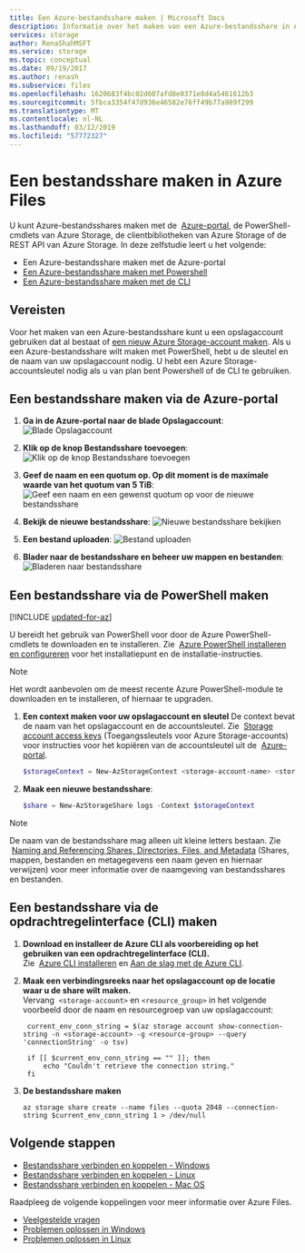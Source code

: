 ```yaml
---
title: Een Azure-bestandsshare maken | Microsoft Docs
description: Informatie over het maken van een Azure-bestandsshare in Azure Files met behulp van de Azure Portal, PowerShell en de Azure CLI.
services: storage
author: RenaShahMSFT
ms.service: storage
ms.topic: conceptual
ms.date: 09/19/2017
ms.author: renash
ms.subservice: files
ms.openlocfilehash: 1620683f4bc02d607afd8e0371e8d4a5461612b3
ms.sourcegitcommit: 5fbca3354f47d936e46582e76ff49b77a989f299
ms.translationtype: MT
ms.contentlocale: nl-NL
ms.lasthandoff: 03/12/2019
ms.locfileid: "57772327"
---
```

# <a name="create-a-file-share-in-azure-files"></a>Een bestandsshare maken in Azure Files
U kunt Azure-bestandsshares maken met de  [Azure-portal](https://portal.azure.com/), de PowerShell-cmdlets van Azure Storage, de clientbibliotheken van Azure Storage of de REST API van Azure Storage. In deze zelfstudie leert u het volgende:
* Een Azure-bestandsshare maken met de Azure-portal
* [Een Azure-bestandsshare maken met Powershell](#create-file-share-through-powershell)
* [Een Azure-bestandsshare maken met de CLI](#create-file-share-through-command-line-interface-cli)

## <a name="prerequisites"></a>Vereisten
Voor het maken van een Azure-bestandsshare kunt u een opslagaccount gebruiken dat al bestaat of [een nieuw Azure Storage-account maken](../common/storage-create-storage-account.md?toc=%2fazure%2fstorage%2ffiles%2ftoc.json). Als u een Azure-bestandsshare wilt maken met PowerShell, hebt u de sleutel en de naam van uw opslagaccount nodig. U hebt een Azure Storage-accountsleutel nodig als u van plan bent Powershell of de CLI te gebruiken.

## <a name="create-a-file-share-through-the-azure-portal"></a>Een bestandsshare maken via de Azure-portal
1. **Ga in de Azure-portal naar de blade Opslagaccount**:    
    ![Blade Opslagaccount](./media/storage-how-to-create-file-share/create-file-share-portal1.png)

2. **Klik op de knop Bestandsshare toevoegen**:    
    ![Klik op de knop Bestandsshare toevoegen](./media/storage-how-to-create-file-share/create-file-share-portal2.png)

3. **Geef de naam en een quotum op. Op dit moment is de maximale waarde van het quotum van 5 TiB**:    
    ![Geef een naam en een gewenst quotum op voor de nieuwe bestandsshare](./media/storage-how-to-create-file-share/create-file-share-portal3.png)

4. **Bekijk de nieuwe bestandsshare**:  ![Nieuwe bestandsshare bekijken](./media/storage-how-to-create-file-share/create-file-share-portal4.png)

5. **Een bestand uploaden**:  ![Bestand uploaden](./media/storage-how-to-create-file-share/create-file-share-portal5.png)

6. **Blader naar de bestandsshare en beheer uw mappen en bestanden**:  ![Bladeren naar bestandsshare](./media/storage-how-to-create-file-share/create-file-share-portal6.png)


## <a name="create-file-share-through-powershell"></a>Een bestandsshare via de PowerShell maken

[!INCLUDE [updated-for-az](../../../includes/updated-for-az.md)]

U bereidt het gebruik van PowerShell voor door de Azure PowerShell-cmdlets te downloaden en te installeren. Zie  [Azure PowerShell installeren en configureren](https://azure.microsoft.com/documentation/articles/powershell-install-configure/) voor het installatiepunt en de installatie-instructies.

> [!Note]  
> Het wordt aanbevolen om de meest recente Azure PowerShell-module te downloaden en te installeren, of hiernaar te upgraden.

1. **Een context maken voor uw opslagaccount en sleutel** De context bevat de naam van het opslagaccount en de accountsleutel. Zie  [Storage account access keys](../common/storage-account-manage.md#access-keys) (Toegangssleutels voor Azure Storage-accounts) voor instructies voor het kopiëren van de accountsleutel uit de  [Azure-portal](https://portal.azure.com/).

    ```powershell
    $storageContext = New-AzStorageContext <storage-account-name> <storage-account-key>
    ```
    
2. **Maak een nieuwe bestandsshare**:    
    
    ```powershell
    $share = New-AzStorageShare logs -Context $storageContext
    ```

> [!Note]  
> De naam van de bestandsshare mag alleen uit kleine letters bestaan. Zie  [Naming and Referencing Shares, Directories, Files, and Metadata](https://msdn.microsoft.com/library/azure/dn167011.aspx) (Shares, mappen, bestanden en metagegevens een naam geven en hiernaar verwijzen) voor meer informatie over de naamgeving van bestandsshares en bestanden.

## <a name="create-file-share-through-command-line-interface-cli"></a>Een bestandsshare via de opdrachtregelinterface (CLI) maken
1. **Download en installeer de Azure CLI als voorbereiding op het gebruiken van een opdrachtregelinterface (CLI).**  
    Zie  [Azure CLI installeren](https://docs.microsoft.com/cli/azure/install-azure-cli) en [Aan de slag met de Azure CLI](https://docs.microsoft.com/cli/azure/get-started-with-azure-cli).

2. **Maak een verbindingsreeks naar het opslagaccount op de locatie waar u de share wilt maken.**  
    Vervang  ```<storage-account>``` en ```<resource_group>``` in het volgende voorbeeld door de naam en resourcegroep van uw opslagaccount:

   ```azurecli
    current_env_conn_string = $(az storage account show-connection-string -n <storage-account> -g <resource-group> --query 'connectionString' -o tsv)

    if [[ $current_env_conn_string == "" ]]; then  
        echo "Couldn't retrieve the connection string."
    fi
    ```

3. **De bestandsshare maken**
    ```azurecli
    az storage share create --name files --quota 2048 --connection-string $current_env_conn_string 1 > /dev/null
    ```

## <a name="next-steps"></a>Volgende stappen
* [Bestandsshare verbinden en koppelen - Windows](storage-how-to-use-files-windows.md)
* [Bestandsshare verbinden en koppelen - Linux](../storage-how-to-use-files-linux.md)
* [Bestandsshare verbinden en koppelen - Mac OS](storage-how-to-use-files-mac.md)

Raadpleeg de volgende koppelingen voor meer informatie over Azure Files.

* [Veelgestelde vragen](../storage-files-faq.md)
* [Problemen oplossen in Windows](storage-troubleshoot-windows-file-connection-problems.md)      
* [Problemen oplossen in Linux](storage-troubleshoot-linux-file-connection-problems.md)   
